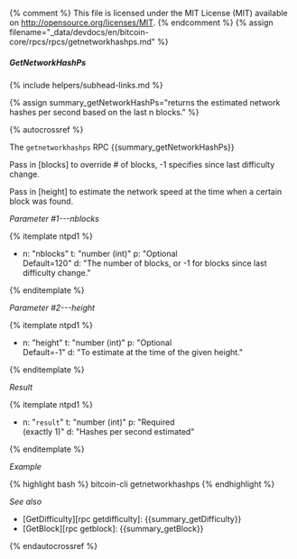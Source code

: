 {% comment %}
This file is licensed under the MIT License (MIT) available on
http://opensource.org/licenses/MIT.
{% endcomment %}
{% assign filename="_data/devdocs/en/bitcoin-core/rpcs/rpcs/getnetworkhashps.md" %}

##### GetNetworkHashPs
{% include helpers/subhead-links.md %}

{% assign summary_getNetworkHashPs="returns the estimated network hashes per second based on the last n blocks." %}

{% autocrossref %}

The `getnetworkhashps` RPC {{summary_getNetworkHashPs}}

Pass in [blocks] to override # of blocks, -1 specifies since last difficulty change.

Pass in [height] to estimate the network speed at the time when a certain block was found.

*Parameter #1---nblocks*

{% itemplate ntpd1 %}
- n: "nblocks"
  t: "number (int)"
  p: "Optional<br>Default=120"
  d: "The number of blocks, or -1 for blocks since last difficulty change."

{% enditemplate %}

*Parameter #2---height*

{% itemplate ntpd1 %}
- n: "height"
  t: "number (int)"
  p: "Optional<br>Default=-1"
  d: "To estimate at the time of the given height."

{% enditemplate %}

*Result*

{% itemplate ntpd1 %}
- n: "`result`"
  t: "number (int)"
  p: "Required<br>(exactly 1)"
  d: "Hashes per second estimated"

{% enditemplate %}

*Example*

{% highlight bash %}
bitcoin-cli getnetworkhashps
{% endhighlight %}

*See also*

* [GetDifficulty][rpc getdifficulty]: {{summary_getDifficulty}}
* [GetBlock][rpc getblock]: {{summary_getBlock}}

{% endautocrossref %}
